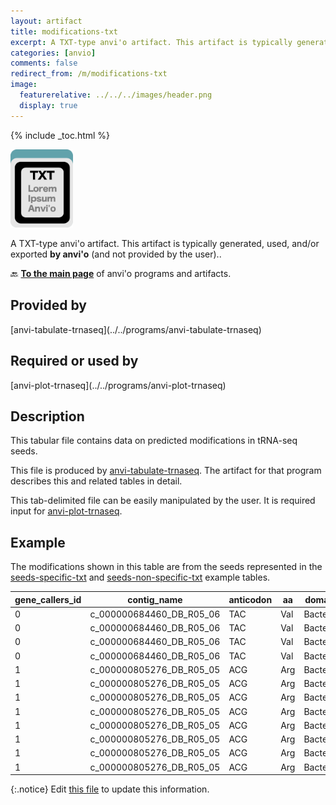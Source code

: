 ```yaml
---
layout: artifact
title: modifications-txt
excerpt: A TXT-type anvi'o artifact. This artifact is typically generated, used, and/or exported by anvi'o (and not provided by the user)..
categories: [anvio]
comments: false
redirect_from: /m/modifications-txt
image:
  featurerelative: ../../../images/header.png
  display: true
---
```



{% include _toc.html %}


<img src="../../images/icons/TXT.png" alt="TXT" style="width:100px; border:none" />

A TXT-type anvi'o artifact. This artifact is typically generated, used, and/or exported **by anvi'o** (and not provided by the user)..

🔙 **[To the main page](../../)** of anvi'o programs and artifacts.

## Provided by


<p style="text-align: left" markdown="1"><span class="artifact-p">[anvi-tabulate-trnaseq](../../programs/anvi-tabulate-trnaseq)</span></p>


## Required or used by


<p style="text-align: left" markdown="1"><span class="artifact-r">[anvi-plot-trnaseq](../../programs/anvi-plot-trnaseq)</span></p>


## Description

This tabular file contains data on predicted modifications in tRNA-seq seeds.

This file is produced by <span class="artifact-p">[anvi-tabulate-trnaseq](/help/main/programs/anvi-tabulate-trnaseq)</span>. The artifact for that program describes this and related tables in detail.

This tab-delimited file can be easily manipulated by the user. It is required input for <span class="artifact-p">[anvi-plot-trnaseq](/help/main/programs/anvi-plot-trnaseq)</span>.

## Example

The modifications shown in this table are from the seeds represented in the <span class="artifact-n">[seeds-specific-txt](/help/main/artifacts/seeds-specific-txt)</span> and <span class="artifact-n">[seeds-non-specific-txt](/help/main/artifacts/seeds-non-specific-txt)</span> example tables.

| gene_callers_id | contig_name | anticodon | aa | domain | phylum | class | order | family | genus | species | taxon_percent_id | seed_position | ordinal_name | ordinal_position | canonical_position | reference | sample_name | A | C | G | T |
| --- | --- | --- | --- | --- | --- | --- | --- | --- | --- | --- | --- | --- | --- | --- | --- | --- | --- | --- | --- | --- | --- |
0 | c_000000684460_DB_R05_06 | TAC | Val | Bacteria | Firmicutes | Clostridia | Lachnospirales | Lachnospiraceae |  |  | 100 | 19 | d_loop_beta_1 | 22 | 20 | G | DB_01 | 142 | 589 | 69411 | 1315 |
0 | c_000000684460_DB_R05_06 | TAC | Val | Bacteria | Firmicutes | Clostridia | Lachnospirales | Lachnospiraceae |  |  | 100 | 19 | d_loop_beta_1 | 22 | 20 | G | DB_03 | 217 | 1056 | 83751 | 2592 |
0 | c_000000684460_DB_R05_06 | TAC | Val | Bacteria | Firmicutes | Clostridia | Lachnospirales | Lachnospiraceae |  |  | 100 | 19 | d_loop_beta_1 | 22 | 20 | G | DB_05 | 42 | 212 | 28784 | 515 |
0 | c_000000684460_DB_R05_06 | TAC | Val | Bacteria | Firmicutes | Clostridia | Lachnospirales | Lachnospiraceae |  |  | 100 | 19 | d_loop_beta_1 | 22 | 20 | G | DB_07 | 102 | 429 | 45633 | 977 |
1 | c_000000805276_DB_R05_05 | ACG | Arg | Bacteria | Firmicutes |  |  |  |  |  | 98.649 | 32 | anticodon_loop_1 | 36 | 32 | T | DB_01 | 0 | 51 | 14 | 77 |
1 | c_000000805276_DB_R05_05 | ACG | Arg | Bacteria | Firmicutes |  |  |  |  |  | 98.649 | 32 | anticodon_loop_1 | 36 | 32 | T | DB_03 | 1 | 274 | 97 | 642 |
1 | c_000000805276_DB_R05_05 | ACG | Arg | Bacteria | Firmicutes |  |  |  |  |  | 98.649 | 32 | anticodon_loop_1 | 36 | 32 | T | DB_05 | 0 | 78 | 17 | 137 |
1 | c_000000805276_DB_R05_05 | ACG | Arg | Bacteria | Firmicutes |  |  |  |  |  | 98.649 | 32 | anticodon_loop_1 | 36 | 32 | T | DB_07 | 0 | 19 | 18 | 87 |
1 | c_000000805276_DB_R05_05 | ACG | Arg | Bacteria | Firmicutes |  |  |  |  |  | 98.649 | 37 | anticodon_loop_6 | 41 | 37 | G | DB_01 | 0 | 1 | 137 | 5 |
1 | c_000000805276_DB_R05_05 | ACG | Arg | Bacteria | Firmicutes |  |  |  |  |  | 98.649 | 37 | anticodon_loop_6 | 41 | 37 | G | DB_03 | 5 | 18 | 916 | 64 |
1 | c_000000805276_DB_R05_05 | ACG | Arg | Bacteria | Firmicutes |  |  |  |  |  | 98.649 | 37 | anticodon_loop_6 | 41 | 37 | G | DB_05 | 6 | 3 | 222 | 7 |
1 | c_000000805276_DB_R05_05 | ACG | Arg | Bacteria | Firmicutes |  |  |  |  |  | 98.649 | 37 | anticodon_loop_6 | 41 | 37 | G | DB_07 | 0 | 15 | 104 | 1 |


{:.notice}
Edit [this file](https://github.com/merenlab/anvio/tree/master/anvio/docs/artifacts/modifications-txt.md) to update this information.

